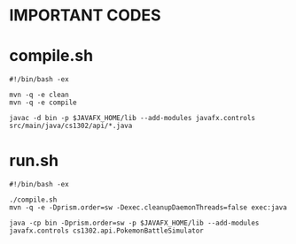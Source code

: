# IMPORTANT CODES
# compile.sh

```
#!/bin/bash -ex

mvn -q -e clean
mvn -q -e compile
```
```
javac -d bin -p $JAVAFX_HOME/lib --add-modules javafx.controls src/main/java/cs1302/api/*.java
```
# run.sh

```
#!/bin/bash -ex 

./compile.sh
mvn -q -e -Dprism.order=sw -Dexec.cleanupDaemonThreads=false exec:java
```
```
java -cp bin -Dprism.order=sw -p $JAVAFX_HOME/lib --add-modules javafx.controls cs1302.api.PokemonBattleSimulator
```
